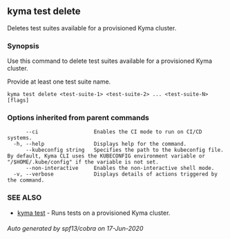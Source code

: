 ## kyma test delete

Deletes test suites available for a provisioned Kyma cluster.

### Synopsis

Use this command to delete test suites available for a provisioned Kyma cluster.

Provide at least one test suite name.

```
kyma test delete <test-suite-1> <test-suite-2> ... <test-suite-N> [flags]
```

### Options inherited from parent commands

```
      --ci                  Enables the CI mode to run on CI/CD systems.
  -h, --help                Displays help for the command.
      --kubeconfig string   Specifies the path to the kubeconfig file. By default, Kyma CLI uses the KUBECONFIG environment variable or "/$HOME/.kube/config" if the variable is not set.
      --non-interactive     Enables the non-interactive shell mode.
  -v, --verbose             Displays details of actions triggered by the command.
```

### SEE ALSO

* [kyma test](kyma_test.md)	 - Runs tests on a provisioned Kyma cluster.

###### Auto generated by spf13/cobra on 17-Jun-2020
